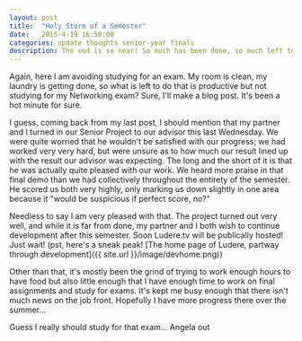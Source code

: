 ```yaml
---
layout: post
title:  "Holy Storm of a Semester"
date:   2015-4-19 16:50:00
categories: update thoughts senior-year finals
description: The end is so near! So much has been done, so much left to do. At some point there will be sleep. Right now? There is studying.
---
```

Again, here I am avoiding studying for an exam. My room is clean, my laundry is getting done, so what is left to do that is productive but not studying for my Networking exam? Sure, I'll make a blog post. It's been a hot minute for sure.

I guess, coming back from my last post, I should mention that my partner and I turned in our Senior Project to our advisor this last Wednesday. We were quite worried that he wouldn't be satisfied with our progress; we had worked very very hard, but were unsure as to how much our result lined up with the result our advisor was expecting. The long and the short of it is that he was actually quite pleased with our work. We heard more praise in that final demo than we had collectively throughout the entirety of the semester. He scored us both very highly, only marking us down slightly in one area because it "would be suspicious if perfect score, no?"

Needless to say I am very pleased with that. The project turned out very well, and while it is far from done, my partner and I both wish to continue development after this semester. Soon Ludere.tv will be publically hosted! Just wait!
(pst, here's a sneak peak! [The home page of Ludere, partway through development]({{ site.url }}/image/devhome.png))

Other than that, it's mostly been the grind of trying to work enough hours to have food but also little enough that I have enough time to work on final assignments and study for exams. It's kept me busy enough that there isn't much news on the job front. Hopefully I have more progress there over the summer...

Guess I really should study for that exam...
Angela out



